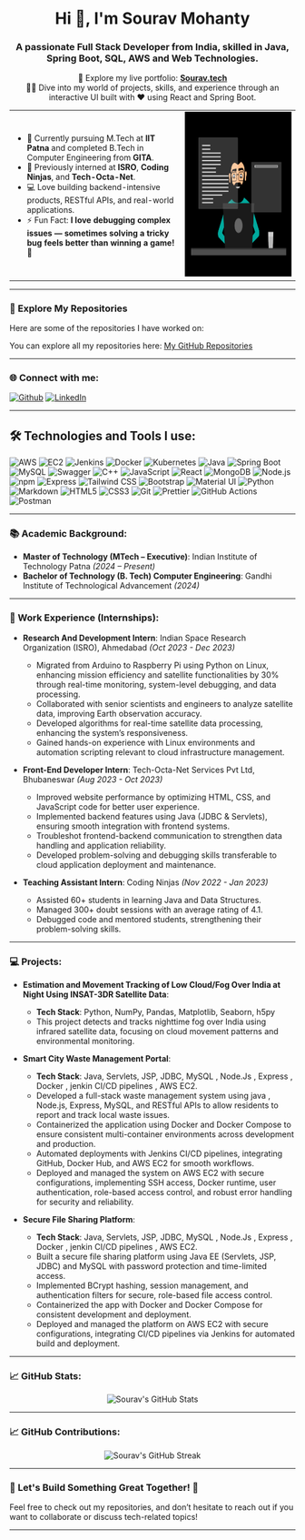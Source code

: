 <h1 align="center">Hi 👋, I'm Sourav Mohanty</h1>
<h3 align="center">A passionate Full Stack Developer from India, skilled in Java, Spring Boot, SQL, AWS and Web Technologies.</h3>


<p align="center">
  🔗 Explore my live portfolio: <strong><a href="https://sourav8908-portfolio.vercel.app/" target="_blank">Sourav.tech</a></strong><br/>
  👨‍💻 Dive into my world of projects, skills, and experience through an interactive UI built with ❤️ using React and Spring Boot.
</p>

<table>
  <tr>
    <td width="60%">
      <ul>
        <li>💼 Currently pursuing M.Tech at <strong>IIT Patna</strong> and completed B.Tech in Computer Engineering from <strong>GITA</strong>.</li>
        <li>🔬 Previously interned at <strong>ISRO</strong>, <strong>Coding Ninjas</strong>, and <strong>Tech-Octa-Net</strong>.</li>
        <li>💻 Love building backend-intensive products, RESTful APIs, and real-world applications.</li>
        <li>⚡ Fun Fact: <strong>I love debugging complex issues — sometimes solving a tricky bug feels better than winning a game! 🎯</strong></li>
      </ul>
    </td>
    <td align="right">
      <img src="./thoughtworks-gif_dribbble.gif" height="290px" alt="Developer GIF"/>
    </td>
  </tr>
</table>


<hr />

<h3>🔗 Explore My Repositories</h3>
<p>Here are some of the repositories I have worked on:</p>
<p>You can explore all my repositories here: <a href="https://github.com/sourav8908?tab=repositories" target="_blank">My GitHub Repositories</a></p>


---

### 🌐 Connect with me:

<p><a href="https://sourav8908-portfolio.vercel.app" target="_blank"><img alt="Github" src="https://img.shields.io/badge/Sourav.tech-9146FF.svg?&style=for-the-badge&logo=appveyor&logoColor=white" height="30px" /></a> </a> <a href="https://www.linkedin.com/in/sourav89/" target="_blank"><img alt="LinkedIn" src="https://img.shields.io/badge/linkedin-%230077B5.svg?&style=for-the-badge&logo=linkedin&logoColor=white"  height="30px"/></a> 
</p>


---

## 🛠️ Technologies and Tools I use:

<p>

  <!-- High Priority DevOps/Cloud Tools -->
<img alt="AWS" src="https://img.shields.io/badge/AWS-232F3E?style=for-the-badge&logo=amazon-aws&logoColor=white" height="25px"/>
<img alt="EC2" src="https://img.shields.io/badge/AWS%20EC2-FF9900?style=for-the-badge&logo=amazon-ec2&logoColor=white" height="25px"/>
<img alt="Jenkins" src="https://img.shields.io/badge/Jenkins-D24939?style=for-the-badge&logo=jenkins&logoColor=white" height="25px"/>
<img alt="Docker" src="https://img.shields.io/badge/Docker-2496ED?style=for-the-badge&logo=docker&logoColor=white" height="25px"/>
<img alt="Kubernetes" src="https://img.shields.io/badge/Kubernetes-326CE5?style=for-the-badge&logo=kubernetes&logoColor=white" height="25px"/>

<!-- Your Existing Stack -->
<img alt="Java" src="https://img.shields.io/badge/Java-ED8B00?style=for-the-badge&logo=java&logoColor=white" height="25px"/>
<img alt="Spring Boot" src="https://img.shields.io/badge/Spring_Boot-6DB33F?style=for-the-badge&logo=spring-boot&logoColor=white" height="25px"/>
<img alt="MySQL" src="https://img.shields.io/badge/MySQL-00758F?style=for-the-badge&logo=mysql&logoColor=white" height="25px"/>
<img alt="Swagger" src="https://img.shields.io/badge/Swagger-85EA2D?style=for-the-badge&logo=swagger&logoColor=black" height="25px"/>
<img alt="C++" src="https://img.shields.io/badge/C%2B%2B-00599C?style=for-the-badge&logo=c%2B%2B&logoColor=white" height="25px"/>
<img alt="JavaScript" src="https://img.shields.io/badge/JavaScript-323330?style=for-the-badge&logo=javascript&logoColor=F7DF1E" height="25px"/>
<img alt="React" src="https://img.shields.io/badge/React-20232A?style=for-the-badge&logo=react&logoColor=61DAFB" height="25px"/>
<img alt="MongoDB" src="https://img.shields.io/badge/-MongoDB-13aa52?style=flat-square&logo=mongodb&logoColor=white" height="25px"/>
<img alt="Node.js" src="https://img.shields.io/badge/-Nodejs-43853d?style=flat-square&logo=Node.js&logoColor=white" height="25px"/>
<img alt="npm" src="https://img.shields.io/badge/NPM-%23000000.svg?style=for-the-badge&logo=npm&logoColor=white" height="25px"/>
<img alt="Express" src="https://img.shields.io/badge/express.js-%23404d59.svg?style=for-the-badge&logo=express&logoColor=%2361DAFB" height="25px"/>
<img alt="Tailwind CSS" src="https://img.shields.io/badge/Tailwind_CSS-38B2AC?style=for-the-badge&logo=tailwind-css&logoColor=white" height="25px"/>
<img alt="Bootstrap" src="https://img.shields.io/badge/Bootstrap-563D7C?style=for-the-badge&logo=bootstrap&logoColor=white" height="25px"/>
<img alt="Material UI" src="https://img.shields.io/badge/Material--UI-0081CB?style=for-the-badge&logo=material-ui&logoColor=white" height="25px"/>
<img alt="Python" src="https://img.shields.io/badge/Python-14354C?style=for-the-badge&logo=python&logoColor=white" height="25px"/>
<img alt="Markdown" src="https://img.shields.io/badge/Markdown-000000?style=for-the-badge&logo=markdown&logoColor=white" height="25px"/>
<img alt="HTML5" src="https://img.shields.io/badge/HTML5-E34F26?style=for-the-badge&logo=html5&logoColor=white" height="25px"/>
<img alt="CSS3" src="https://img.shields.io/badge/CSS3-1572B6?style=for-the-badge&logo=css3&logoColor=white" height="25px"/>
<img alt="Git" src="https://img.shields.io/badge/-Git-F05032?style=flat-square&logo=git&logoColor=white" height="25px"/>
<img alt="Prettier" src="https://img.shields.io/badge/-Prettier-F7B93E?style=flat-square&logo=prettier&logoColor=white" height="25px"/>
<img alt="GitHub Actions" src="https://img.shields.io/badge/-Github_Actions-2088FF?style=flat-square&logo=github-actions&logoColor=white" height="25px"/>
<img alt="Postman" src="https://img.shields.io/badge/-Postman-00C7B7?style=flat-square&logo=postman&logoColor=white" height="25px"/>


<!-- New Tech Stack Added -->


</p>



---

### 📚 Academic Background:

- **Master of Technology (MTech – Executive)**: Indian Institute of Technology Patna *(2024 – Present)*
- **Bachelor of Technology (B. Tech) Computer Engineering**: Gandhi Institute of Technological Advancement *(2024)*

---

### 💼 Work Experience (Internships):

- **Research And Development Intern**: Indian Space Research Organization (ISRO), Ahmedabad *(Oct 2023 - Dec 2023)*
  - Migrated from Arduino to Raspberry Pi using Python on Linux, enhancing mission efficiency and satellite functionalities by 30% through real-time monitoring, system-level debugging, and data processing.
  - Collaborated with senior scientists and engineers to analyze satellite data, improving Earth observation accuracy.
  - Developed algorithms for real-time satellite data processing, enhancing the system’s responsiveness.
  - Gained hands-on experience with Linux environments and automation scripting relevant to cloud infrastructure management.

- **Front-End Developer Intern**: Tech-Octa-Net Services Pvt Ltd, Bhubaneswar *(Aug 2023 - Oct 2023)*
  - Improved website performance by optimizing HTML, CSS, and JavaScript code for better user experience.
  - Implemented backend features using Java (JDBC & Servlets), ensuring smooth integration with frontend systems.
  - Troubleshot frontend-backend communication to strengthen data handling and application reliability.
  - Developed problem-solving and debugging skills transferable to cloud application deployment and maintenance.


- **Teaching Assistant Intern**: Coding Ninjas *(Nov 2022 - Jan 2023)*
  - Assisted 60+ students in learning Java and Data Structures.
  - Managed 300+ doubt sessions with an average rating of 4.1.
  - Debugged code and mentored students, strengthening their problem-solving skills.

---

### 💻 Projects:

- **Estimation and Movement Tracking of Low Cloud/Fog Over India at Night Using INSAT-3DR Satellite Data**:
  - **Tech Stack**: Python, NumPy, Pandas, Matplotlib, Seaborn, h5py
  - This project detects and tracks nighttime fog over India using infrared satellite data, focusing on cloud movement patterns and environmental monitoring.

- **Smart City Waste Management Portal**:
  - **Tech Stack**: Java, Servlets, JSP, JDBC, MySQL , Node.Js , Express , Docker , jenkin CI/CD pipelines , AWS EC2.
  - Developed a full-stack waste management system using java , Node.js, Express, MySQL, and RESTful APIs to allow residents to report and track local waste issues.
  - Containerized the application using Docker and Docker Compose to ensure consistent multi-container environments across development and production.
  - Automated deployments with Jenkins CI/CD pipelines, integrating GitHub, Docker Hub, and AWS EC2 for smooth workflows.
  - Deployed and managed the system on AWS EC2 with secure configurations, implementing SSH access, Docker runtime, user authentication, role-based access control, and robust error handling for security and     reliability.

- **Secure File Sharing Platform**:
  - **Tech Stack**:  Java, Servlets, JSP, JDBC, MySQL , Node.Js , Express , Docker , jenkin CI/CD pipelines , AWS EC2.
  - Built a secure file sharing platform using Java EE (Servlets, JSP, JDBC) and MySQL with password protection and time-limited access.
  - Implemented BCrypt hashing, session management, and authentication filters for secure, role-based file access control.
  - Containerized the app with Docker and Docker Compose for consistent development and deployment.
  - Deployed and managed the platform on AWS EC2 with secure configurations, integrating CI/CD pipelines via Jenkins for automated build and deployment.


---

### 📈 GitHub Stats:

<p align="center">
  <img src="https://github-readme-stats.vercel.app/api?username=sourav89&show_icons=true&count_private=true&hide=prs&theme=radical" alt="Sourav's GitHub Stats" />
</p>

---

### 📈 GitHub Contributions:

<p align="center">
  <img src="https://github-readme-streak-stats.herokuapp.com/?user=sourav89&theme=radical" alt="Sourav's GitHub Streak" />
</p>

---

### 📧 Let's Build Something Great Together! 🚀
Feel free to check out my repositories, and don’t hesitate to reach out if you want to collaborate or discuss tech-related topics!

---
